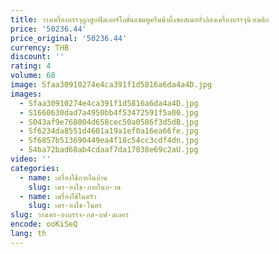 ```yaml
---
title: วางเครื่องบรรจุลูกสูบฟิลเลอร์โลชั่นแชมพูครีมน้ําผึ้งซอสเนยถั่วลิสงเครื่องบรรจุนิวเมติก
price: '50236.44'
price_original: '50236.44'
currency: THB
discount: ''
rating: 4
volume: 68
image: Sfaa30910274e4ca391f1d5816a6da4a4D.jpg
images:
  - Sfaa30910274e4ca391f1d5816a6da4a4D.jpg
  - S1660630dad7a4950bb4f53472591f5a00.jpg
  - S043af9e768004d658cec50a0586f3d5dB.jpg
  - Sf6234da8551d4601a19a1ef0a16ea66fe.jpg
  - Sf6857b513690449ea4f18c54cc3cdf4dn.jpg
  - S4ba72bad68ab4cdaaf7da17038e69c2aU.jpg
video: ''
categories:
  - name: เครื่องใช้ภายในบ้าน
    slug: เคร-องใช-ภายในบ-าน
  - name: เครื่องใช้ในครัว
    slug: เคร-องใช-ในคร
slug: วางเคร-องบรรจ-กส-บฟ-ลเลอร
encode: ooKiSeQ
lang: th
---
```

  